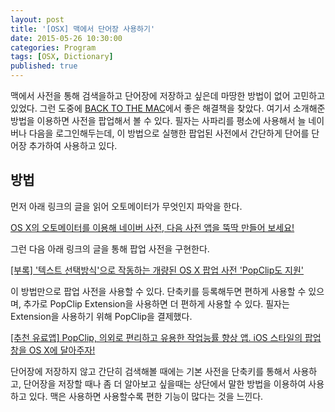 ```yaml
---
layout: post
title: '[OSX] 맥에서 단어장 사용하기'
date: 2015-05-26 10:30:00
categories: Program
tags: [OSX, Dictionary]
published: true
---
```


맥에서 사전을 통해 검색을하고 단어장에 저장하고 싶은데 마땅한 방법이 없어 고민하고 있었다. 그런 도중에 [BACK TO THE MAC](http://macnews.tistory.com)에서 좋은 해결책을 찾았다. 여기서 소개해준 방법을 이용하면 사전을 팝업해서 볼 수 있다. 필자는 사파리를 평소에 사용해서 늘 네이버나 다음을 로그인해두는데, 이 방법으로 실행한 팝업된 사전에서 간단하게 단어를 단어장 추가하여 사용하고 있다.


## 방법

먼저 아래 링크의 글을 읽어 오토메이터가 무엇인지 파악을 한다.

[OS X의 오토메이터를 이용해 네이버 사전, 다음 사전 앱을 뚝딱 만들어 보세요!](http://macnews.tistory.com/1986)

그런 다음 아래 링크의 글을 통해 팝업 사전을 구현한다.

[[부록] '텍스트 선택방식'으로 작동하는 개량된 OS X 팝업 사전 'PopClip도 지원'](http://macnews.tistory.com/1991)

이 방법만으로 팝업 사전을 사용할 수 있다. 단축키를 등록해두면 편하게 사용할 수 있으며, 추가로 PopClip Extension을 사용하면 더 편하게 사용할 수 있다. 필자는 Extension을 사용하기 위해 PopClip을 결제했다.

[[추천 유료앱] PopClip, 의외로 편리하고 유용한 작업능률 향상 앱. iOS 스타일의 팝업창을 OS X에 달아주자!](http://macnews.tistory.com/1805)

단어장에 저장하지 않고 간단히 검색해볼 때에는 기본 사전을 단축키를 통해서 사용하고, 단어장을 저장할 때나 좀 더 알아보고 싶을때는 상단에서 말한 방법을 이용하여 사용하고 있다. 맥은 사용하면 사용할수록 편한 기능이 많다는 것을 느낀다.

